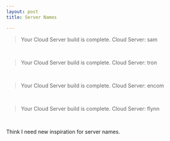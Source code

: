```yaml
---
layout: post
title: Server Names

---
```


> Your Cloud Server build is complete.
Cloud Server: sam

&nbsp;

> Your Cloud Server build is complete.
Cloud Server: tron

&nbsp;

> Your Cloud Server build is complete.
Cloud Server: encom

&nbsp;

> Your Cloud Server build is complete.
Cloud Server: flynn

&nbsp;

Think I need new inspiration for server names.